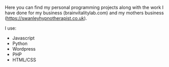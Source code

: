 Here you can find my personal programming projects along with the work I have done for my business (brainvitalitylab.com) and my mothers business (https://swanleyhypnotherapist.co.uk).   
  
  I use:
  - Javascript
  - Python
  - Wordpress
  - PHP
  - HTML/CSS
